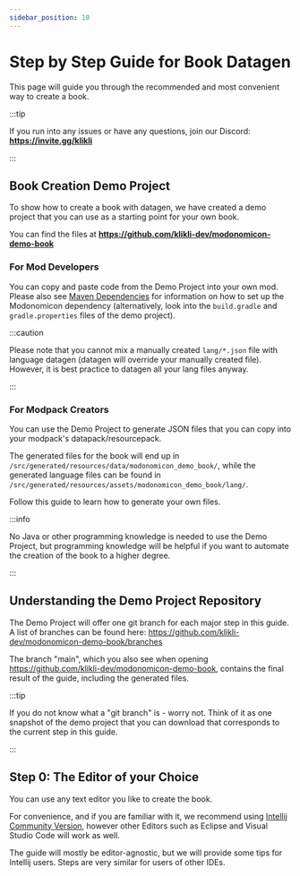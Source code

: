 ```yaml
---
sidebar_position: 10
---
```


# Step by Step Guide for Book Datagen

This page will guide you through the recommended and most convenient way to create a book. 

:::tip

If you run into any issues or have any questions, join our Discord: **https://invite.gg/klikli**

:::

## Book Creation Demo Project

To show how to create a book with datagen, we have created a demo project that you can use as a starting point for your own book. 

You can find the files at **https://github.com/klikli-dev/modonomicon-demo-book**

### For Mod Developers

You can copy and paste code from the Demo Project into your own mod. 
Please also see [Maven Dependencies](../maven-dependencies) for information on how to set up the Modonomicon dependency (alternatively, look into the `build.gradle` and `gradle.properties` files of the demo project).

:::caution

Please note that you cannot mix a manually created `lang/*.json` file with language datagen (datagen will override your manually created file). 
However, it is best practice to datagen all your lang files anyway.

::: 

###  For Modpack Creators

You can use the Demo Project to generate JSON files that you can copy into your modpack's datapack/resourcepack.

The generated files for the book will end up in `/src/generated/resources/data/modonomicon_demo_book/`, while the generated language files can be found in `/src/generated/resources/assets/modonomicon_demo_book/lang/`.

Follow this guide to learn how to generate your own files.

:::info

No Java or other programming knowledge is needed to use the Demo Project, but programming knowledge will be helpful if you want to automate the creation of the book to a higher degree.

:::

## Understanding the Demo Project Repository

The Demo Project will offer one git branch for each major step in this guide. A list of branches can be found here: https://github.com/klikli-dev/modonomicon-demo-book/branches

The branch "main", which you also see when opening https://github.com/klikli-dev/modonomicon-demo-book, contains the final result of the guide, including the generated files.

:::tip

If you do not know what a "git branch" is - worry not. Think of it as one snapshot of the demo project that you can download that corresponds to the current step in this guide.

::: 

## Step 0: The Editor of your Choice 

You can use any text editor you like to create the book.

For convenience, and if you are familiar with it, we recommend using [Intellij Community Version](https://www.jetbrains.com/idea/download/), however other Editors such as Eclipse and Visual Studio Code will work as well.

The guide will mostly be editor-agnostic, but we will provide some tips for Intellij users. Steps are very similar for users of other IDEs.